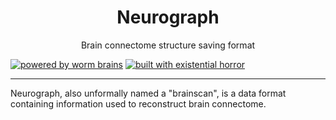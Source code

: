 <div align="center"><h1>Neurograph</h1><p>Brain connectome structure saving format</p></div>

[![powered by worm brains](https://img.shields.io/badge/powered%20by-worm%20brains-0077ff?style=for-the-badge&logo=python&logoColor=%230077ff)](https://github.com/vivarium-brain/brainscans/blob/main/caenorhabditis_elegans)
[![built with existential horror](https://img.shields.io/badge/built%20with-existential%20horror-ff7700?style=for-the-badge)](https://qntm.org/mmacevedo)

---
Neurograph, also unformally named a "brainscan", is a data format containing information used to reconstruct brain connectome.

